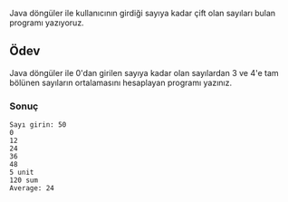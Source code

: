 Java döngüler ile kullanıcının girdiği sayıya kadar çift olan sayıları bulan programı yazıyoruz.

## Ödev
Java döngüler ile 0'dan girilen sayıya kadar olan sayılardan 3 ve 4'e tam bölünen sayıların ortalamasını hesaplayan programı yazınız.

### Sonuç
````
Sayı girin: 50
0
12
24
36
48
5 unit
120 sum
Average: 24
````
